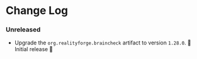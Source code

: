 # Change Log

### Unreleased

* Upgrade the `org.realityforge.braincheck` artifact to version `1.28.0`.
 ‎🎉 Initial release ‎🎉
